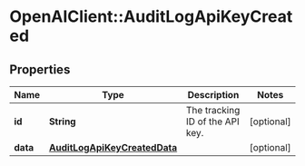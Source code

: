 # OpenAIClient::AuditLogApiKeyCreated

## Properties
Name | Type | Description | Notes
------------ | ------------- | ------------- | -------------
**id** | **String** | The tracking ID of the API key. | [optional] 
**data** | [**AuditLogApiKeyCreatedData**](AuditLogApiKeyCreatedData.md) |  | [optional] 

